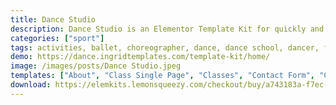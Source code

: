 ```yaml
---
title: Dance Studio
description: Dance Studio is an Elementor Template Kit for quickly and easily creating websites for your business using the Elementor Page Builder plugin for WordPress. it was designed to help you create your Dance related website easily. Dance Studio is 100% Responsive and includes 13 ready made templates that are very easy to edit! This kit has been optimized for use with the free Hello Elementor theme but may be used with most themes that support Elementor.
categories: ["sport"]
tags: activities, ballet, choreographer, dance, dance school, dancer, fitness, gym, instructor, music, portfolio, studio, theater, wordpress, workout
demo: https://dance.ingridtemplates.com/template-kit/home/
image: /images/posts/Dance Studio.jpeg
templates: ["About", "Class Single Page", "Classes", "Contact Form", "Contact", "Footer", "Gallery", "Global", "Header", "Home", "Instructors Single Page", "Instructors", "Our Schedule", "Pricing", "Register Form"]
download: https://elemkits.lemonsqueezy.com/checkout/buy/a743183a-f7ec-4e28-abd6-5a93d378ad07
---
```


